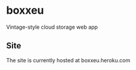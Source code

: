 # boxxeu
Vintage-style cloud storage web app

## Site
The site is currently hosted at boxxeu.heroku.com

